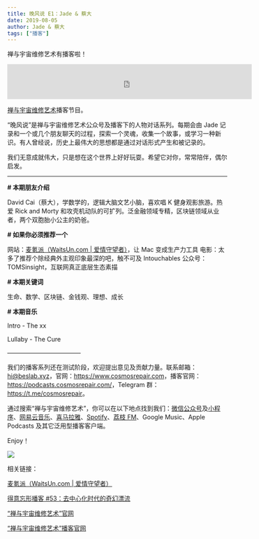 ```yaml
---
title: 晚风说 E1：Jade & 蔡大
date: 2019-08-05
author: Jade & 蔡大
tags: ["播客"]
---
```


禅与宇宙维修艺术有播客啦！

<!--more-->

<iframe width="560" height="80" scrolling="no" frameborder="no" src="https://fireside.fm/s/trfV16OE+JAX8YWCt/iframe"></iframe>

[禅与宇宙维修艺术](https://www.cosmosrepair.com)播客节目。

“晚风说”是禅与宇宙维修艺术公众号及播客下的人物对话系列。每期会由 Jade 记录和一个或几个朋友聊天的过程，探索一个灵魂，收集一个故事，或学习一种新识。有人曾经说，历史上最伟大的思想都是通过对话形式产生和被记录的。

我们无意成就伟大，只是想在这个世界上好好玩耍。希望它对你，常常陪伴，偶尔启发。

- - - - - 

**# 本期朋友介绍**

David Cai（蔡大），学数学的，逻辑大脑文艺小脑，喜欢唱 K 健身观影旅游。热爱 Rick and Morty 和攻壳机动队的可扩列。泛金融领域专精，区块链领域从业者，两个双胞胎小公主的奶爸。

**# 如果你必须推荐一个**

网站：[麦氪派（WaitsUn.com | 爱情守望者）](https://www.waitsun.com)，让 Mac 变成生产力工具
电影：太多了推荐个除经典外主观印象最深的吧，触不可及 Intouchables
公众号：TOMSinsight，互联网真正底层生态素描

**# 本期关键词**

生命、数学、区块链、金钱观、理想、成长

**# 本期音乐**

Intro - The xx

Lullaby - The Cure

————————————

我们的播客系列还在测试阶段，欢迎提出意见及贡献力量。联系邮箱：<hi@beslab.xyz>，官网：<https://www.cosmosrepair.com>，播客官网：<https://podcasts.cosmosrepair.com/>，Telegram 群：<https://t.me/cosmosrepair>。

通过搜索“禅与宇宙维修艺术”，你可以在以下地点找到我们：[微信公众号](https://cosmosrepair-1257028016.cos.ap-beijing.myqcloud.com/2019-08-04-qrcode_for_gh_9a7e409c3696_430.jpg)及[小程序](https://cosmosrepair-1257028016.cos.ap-beijing.myqcloud.com/2019-08-04-gh_ec0187a9be05_430.jpg)、[网易云音乐](https://music.163.com/#/program?id=2062485433)、[喜马拉雅](http://m.ximalaya.com/sound/202392912)、[Spotify](https://open.spotify.com/show/5SfJxMPMoqbGc2zG8ouiuD?si=QcavW9VXQiKTkTuBuWU8nA)、[荔枝 FM](https://www.lizhi.fm/37495201/5058020293930657926)、Google Music、Apple Podcasts 及其它泛用型播客客户端。

Enjoy！

![](https://cosmosrepair-1257028016.cos.ap-beijing.myqcloud.com/2019-08-02-WechatIMG2.jpeg)

相关链接：

[麦氪派（WaitsUn.com | 爱情守望者）](https://www.waitsun.com/)

[得意忘形播客 #53：去中心化时代的奇幻漂流](https://podcasts.apple.com/cn/podcast/53-%E5%8E%BB%E4%B8%AD%E5%BF%83%E5%8C%96%E6%97%B6%E4%BB%A3%E7%9A%84%E5%A5%87%E5%B9%BB%E6%BC%82%E6%B5%81/id1200767928?i=1000444854142)

[“禅与宇宙维修艺术”官网](https://www.cosmosrepair.com/)

[“禅与宇宙维修艺术”播客官网](https://podcasts.cosmosrepair.com/)
